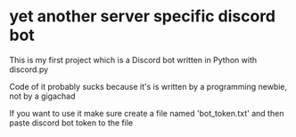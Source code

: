 # yet another server specific discord bot

This is my first project which is a Discord bot written in Python with discord.py

Code of it probably sucks because it's is written by a programming newbie, not by a gigachad

If you want to use it make sure create a file named 'bot_token.txt' and then paste discord bot token to the file
